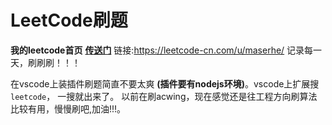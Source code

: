 # LeetCode刷题
**我的leetcode首页** **[传送门](https://leetcode-cn.com/u/maserhe/)** 链接:<https://leetcode-cn.com/u/maserhe/>
记录每一天，刷刷刷！！！

在vscode上装插件刷题简直不要太爽 **(插件要有nodejs环境)**。vscode上扩展搜`leetcode`， 一搜就出来了。
以前在刷acwing，现在感觉还是往工程方向刷算法比较有用，慢慢刷吧,加油!!!。

